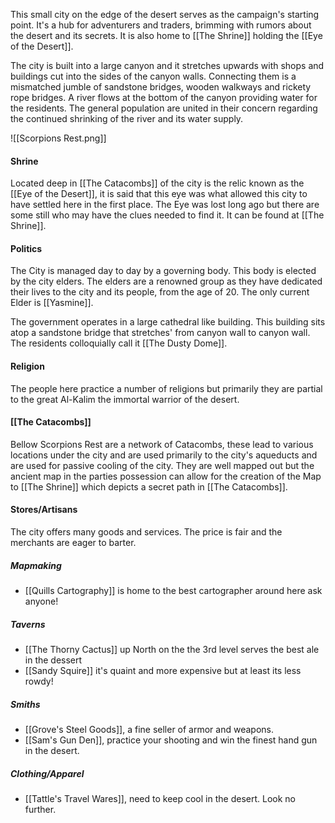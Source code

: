 This small city on the edge of the desert serves as the campaign's starting point. It's a hub for adventurers and traders, brimming with rumors about the desert and its secrets. It is also home to [[The Shrine]] holding the [[Eye of the Desert]].

The city is built into a large canyon and it stretches upwards with shops and buildings cut into the sides of the canyon walls.  Connecting them is a mismatched jumble of sandstone bridges, wooden walkways and rickety rope bridges. A river flows at the bottom of the canyon providing water for the residents. The general population are united in their concern regarding the continued shrinking of the river and its water supply.

![[Scorpions Rest.png]]


#### Shrine
Located deep in [[The Catacombs]] of the city is the relic known as the [[Eye of the Desert]], it is said that this eye was what allowed this city to have settled here in the first place. The Eye was lost long ago but there are some still who may have the clues needed to find it. It can be found at [[The Shrine]].

#### Politics
The City is managed day to day by a governing body. This body is elected by the city elders. The elders are a renowned group as they have dedicated their lives to the city and its people, from the age of 20. The only current Elder is [[Yasmine]].

The government operates in a large cathedral like building. This building sits atop a sandstone bridge that stretches' from canyon wall to canyon wall. The residents colloquially call it [[The Dusty Dome]].

#### Religion
The people here practice a number of religions but primarily they are partial to the great Al-Kalim the immortal warrior of the desert.

#### [[The Catacombs]]
Bellow Scorpions Rest are a network of Catacombs, these lead to various locations under the city and are used primarily to the city's aqueducts and are used for passive cooling of the city. They are well mapped out but the ancient map in the parties possession can allow for the creation of the Map to [[The Shrine]] which depicts a secret path in [[The Catacombs]].

#### Stores/Artisans
The city offers many goods and services. The price is fair and the merchants are eager to barter.

##### Mapmaking 
- [[Quills Cartography]] is home to the best cartographer around here ask anyone!
##### Taverns 
- [[The Thorny Cactus]] up North on the the 3rd level serves the best ale in the dessert
- [[Sandy Squire]] it's quaint and more expensive but at least its less rowdy!
##### Smiths
- [[Grove's Steel Goods]], a fine seller of armor and weapons.
- [[Sam's Gun Den]], practice your shooting and win the finest hand gun in the desert.
##### Clothing/Apparel
- [[Tattle's Travel Wares]], need to keep cool in the desert. Look no further.
